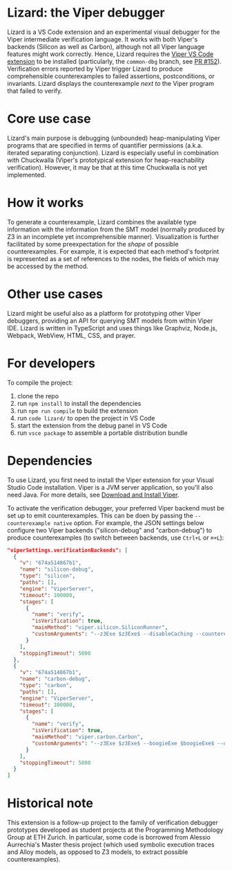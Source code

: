 # Lizard: the Viper debugger
Lizard is a VS Code extension and an experimental visual debugger for the Viper intermediate verification language. It works with both Viper's backends (Silicon as well as Carbon), although not all Viper language features might work correctly. Hence, Lizard requires the [Viper VS Code extension](https://github.com/viperproject/viper-ide) to be installed (particularly, the `common-dbg` branch, see [PR #152](https://github.com/viperproject/viper-ide/pull/152)). Verification errors reported by Viper trigger Lizard to produce comprehensible counterexamples to failed assertions, postconditions, or invariants. 
Lizard displays the counterexample _next to_ the Viper program that failed to verify. 

# Core use case
Lizard's main purpose is debugging (unbounded) heap-manipulating Viper programs that are specified in terms of quantifier permissions (a.k.a. iterated separating conjunction). Lizard is especially useful in combination with Chuckwalla (Viper's prototypical extension for heap-reachability verification). However, it may be that at this time Chuckwalla is not yet implemented. 

# How it works
To generate a counterexample, Lizard combines the available type information with the information from the SMT model (normally produced by Z3 in an incomplete yet incomprehensible manner). Visualization is further facilitated by some preexpectation for the _shape_ of possible counterexamples. For example, it is expected that each method's footprint is represented as a set of references to the nodes, the fields of which may be accessed by the method. 

# Other use cases
Lizard might be useful also as a platform for prototyping other Viper debuggers, providing an API for querying SMT models from within Viper IDE. Lizard is written in TypeScript and uses things like Graphviz, Node.js, Webpack, WebView, HTML, CSS, and prayer. 

# For developers

To compile the project: 
1. clone the repo
2. run ```npm install``` to install the dependencies 
3. run ```npm run compile``` to build the extension 
4. run ```code lizard/``` to open the project in VS Code 
5. start the extension from the debug panel in VS Code 
6. run ```vsce package``` to assemble a portable distribution bundle

# Dependencies
To use Lizard, you first need to install the Viper extension for your Visual Studio Code installation. Viper is a JVM server application, so you'll also need Java. For more details, see [Download and Install Viper](http://viper.ethz.ch/downloads/).

To activate the verification debugger, your preferred Viper backend must be set up to emit counterexamples. This can be doen by passing the ```--counterexample native``` option. For example, the JSON settings below configure two Viper backends ("silicon-debug" and "carbon-debug") to produce counterexamples (to switch between backends, use ```Ctrl+L``` or ```⌘+L```): 
```json
"viperSettings.verificationBackends": [
  {
    "v": "674a514867b1",
    "name": "silicon-debug",
    "type": "silicon",
    "paths": [],
    "engine": "ViperServer",
    "timeout": 100000,
    "stages": [
      {
        "name": "verify",
        "isVerification": true,
        "mainMethod": "viper.silicon.SiliconRunner",
        "customArguments": "--z3Exe $z3Exe$ --disableCaching --counterexample native $fileToVerify$"
      }
    ],
    "stoppingTimeout": 5000
  },
  {
    "v": "674a514867b1",
    "name": "carbon-debug",
    "type": "carbon",
    "paths": [],
    "engine": "ViperServer",
    "timeout": 100000,
    "stages": [
      {
        "name": "verify",
        "isVerification": true,
        "mainMethod": "viper.carbon.Carbon",
        "customArguments": "--z3Exe $z3Exe$ --boogieExe $boogieExe$ --disableCaching --counterexample native $fileToVerify$"
      }
    ],
    "stoppingTimeout": 5000
  }
]
```


# Historical note
This extension is a follow-up project to the family of verification debugger prototypes developed as student projects at the Programming Methodology Group at ETH Zurich. In particular, some code is borrowed from Alessio Aurrechia's Master thesis project (which used symbolic execution traces and Alloy models, as opposed to Z3 models, to extract possible counterexamples). 
